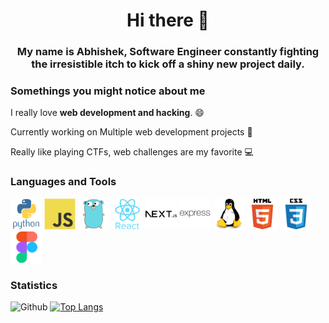 <h1 align="center"> Hi there 👋 </h1>

<h3 align="center"> My name is Abhishek, Software Engineer constantly fighting the irresistible itch to kick off a shiny new project daily. </h3>


### Somethings you might notice about me

I really love **web development and hacking**. :smile:

Currently working on Multiple web development projects 🔭

Really like playing CTFs, web challenges are my favorite :computer:

<!--
**blackviking27/blackviking27** is a ✨ _special_ ✨ repository because its `README.md` (this file) appears on your GitHub profile.

Here are some ideas to get you started:

- 🔭 I’m currently working on ...
- 🌱 I’m currently learning ...
- 👯 I’m looking to collaborate on ...
- 🤔 I’m looking for help with ...
- 💬 Ask me about ...
- 📫 How to reach me: ...
- 😄 Pronouns: ...
- ⚡ Fun fact: ...
-->

### Languages and Tools
<span>
  <img src="https://raw.githubusercontent.com/devicons/devicon/master/icons/python/python-original-wordmark.svg" width="50" height="50">
  
  <img src="https://raw.githubusercontent.com/devicons/devicon/master/icons/javascript/javascript-original.svg" width="50" height="50">
  
  <img src="https://raw.githubusercontent.com/devicons/devicon/master/icons/go/go-original.svg" width="50" height="50">
  
  <img src="https://raw.githubusercontent.com/devicons/devicon/master/icons/react/react-original-wordmark.svg" width="50" height="50">
  
  <img src="https://raw.githubusercontent.com/devicons/devicon/master/icons/nextjs/nextjs-original-wordmark.svg" width="50" height="50">
  
  <img src="https://raw.githubusercontent.com/devicons/devicon/master/icons/express/express-original-wordmark.svg" width="50" height="50">
  
  <img src="https://raw.githubusercontent.com/devicons/devicon/master/icons/linux/linux-original.svg" width="50" height="50">
  
  <img src="https://raw.githubusercontent.com/devicons/devicon/master/icons/html5/html5-original-wordmark.svg" width="50" height="50">
  
  <img src="https://raw.githubusercontent.com/devicons/devicon/master/icons/css3/css3-original-wordmark.svg" width="50" height="50">
  
  <img src="https://raw.githubusercontent.com/devicons/devicon/master/icons/figma/figma-original.svg" width="50" height="50">
</span>

### Statistics
![Github](https://github-readme-stats.vercel.app/api?username=blackviking27&count_private=true&show_icons=true&include_all_commits=true&theme=radical)
[![Top Langs](https://github-readme-stats.vercel.app/api/top-langs/?username=blackviking27&langs_count=8&layout=compact&theme=radical)](https://github.com/anuraghazra/github-readme-stats)
